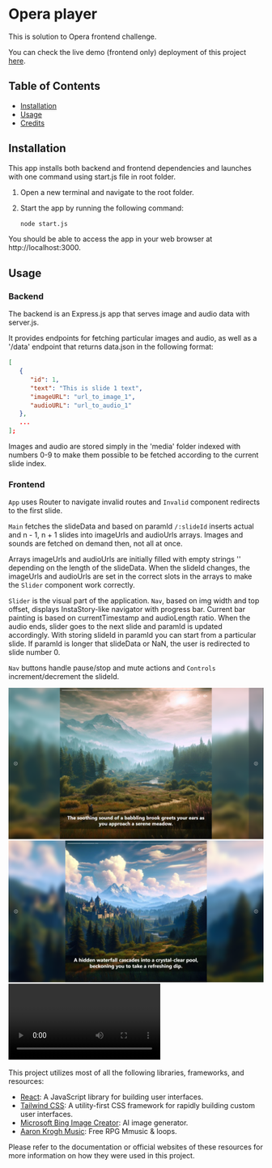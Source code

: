 # Opera player

This is solution to Opera frontend challenge.

You can check the live demo (frontend only) deployment of this project [here](https://rafalbodanka.github.io/opera-player/).

## Table of Contents

- [Installation](#installation)
- [Usage](#usage)
- [Credits](#credits)

## Installation

This app installs both backend and frontend dependencies and launches with one command using start.js file in root folder.

1. Open a new terminal and navigate to the root folder.

2. Start the app by running the following command:

   ```bash
   node start.js
   ```

You should be able to access the app in your web browser at http://localhost:3000.

## Usage

### Backend

The backend is an Express.js app that serves image and audio data with server.js.

It provides endpoints for fetching particular images and audio, as well as a '/data' endpoint that returns data.json in the following format:

```json
[
   {
      "id": 1,
      "text": "This is slide 1 text",
      "imageURL": "url_to_image_1",
      "audioURL": "url_to_audio_1"
   },
   ...
];
```

Images and audio are stored simply in the 'media' folder indexed with numbers 0-9 to make them possible to be fetched according to the current slide index.

### Frontend

`App` uses Router to navigate invalid routes and `Invalid` component redirects to the first slide.

`Main` fetches the slideData and based on paramId `/:slideId` inserts actual and n - 1, n + 1 slides into imageUrls and audioUrls arrays. Images and sounds are fetched on demand then, not all at once.

Arrays imageUrls and audioUrls are initially filled with empty strings '' depending on the length of the slideData. When the slideId changes, the imageUrls and audioUrls are set in the correct slots in the arrays to make the `Slider` component work correctly.

`Slider` is the visual part of the application. `Nav`, based on img width and top offset, displays InstaStory-like navigator with progress bar. Current bar painting is based on currentTimestamp and audioLength ratio. When the audio ends, slider goes to the next slide and paramId is updated accordingly. With storing slideId in paramId you can start from a particular slide. If paramId is longer that slideData or NaN, the user is redirected to slide number 0.

`Nav` buttons handle pause/stop and mute actions and `Controls` increment/decrement the slideId.

![Main view](./assets/main-view.png)
![Main control view](./assets/main-control-view.png)
![Use video](./assets/opera.mp4)

This project utilizes most of all the following libraries, frameworks, and resources:

- [React](https://reactjs.org/): A JavaScript library for building user interfaces.
- [Tailwind CSS](https://tailwindcss.com/): A utility-first CSS framework for rapidly building custom user interfaces.
- [Microsoft Bing Image Creator](https://www.bing.com/create): AI image generator.
- [Aaron Krogh Music](https://soundcloud.com/aaron-anderson-11/sets/rpg-maker-music-loops): Free RPG Mmusic & loops.

Please refer to the documentation or official websites of these resources for more information on how they were used in this project.

